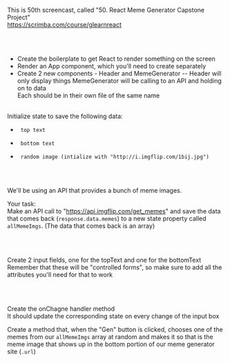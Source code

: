 This is 50th screencast, called "50. React Meme Generator Capstone Project"<br />
https://scrimba.com/course/glearnreact

<br /><br />

- Create the boilerplate to get React to render something on the screen
- Render an App component, which you'll need to create separately
- Create 2 new components - Header and MemeGenerator
-- Header will only display things
MemeGenerator will be calling to an API and holding on to data<br />
Each should be in their own file of the same name<br /><br />

Initialize state to save the following data:<br />
*      top text
*      bottom text
*      random image (intialize with "http://i.imgflip.com/1bij.jpg")

<br /><br />

We'll be using an API that provides a bunch of meme images.<br />

Your task:<br />
Make an API call to "https://api.imgflip.com/get_memes" and save the data that comes back (`response.data.memes`) to a new state property called `allMemeImgs`. (The data that comes back is an array)

<br /><br />

Create 2 input fields, one for the topText and one for the bottomText<br />
Remember that these will be "controlled forms", so make sure to add all the attributes you'll need for that to work

<br /><br />

Create the onChagne handler method<br />
It should update the corresponding state on every change of the input box<br />

Create a method that, when the "Gen" button is clicked, chooses one of the memes from our `allMemeImgs` array at random and makes it so that is the meme image that shows up in the bottom portion of our meme generator site (`.url`)

